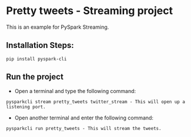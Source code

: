 # Pretty tweets - Streaming project

This is an example for PySpark Streaming.

## Installation Steps:

    pip install pyspark-cli

## Run the project

   * Open a terminal and type the following command:
     
    pysparkcli stream pretty_tweets twitter_stream - This will open up a listening port.
    
   * Open another terminal and enter the following command:

    pysparkcli run pretty_tweets - This will stream the tweets.